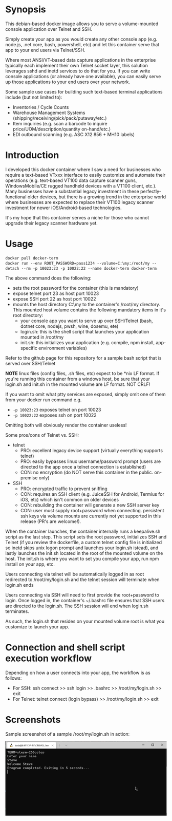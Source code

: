 # Synopsis

This debian-based docker image allows you to serve a volume-mounted console application over Telnet and SSH.

Simply create your app as you would create any other console app (e.g. node.js, .net core, bash, powershell, etc) and let this container serve that app to your end users via Telnet/SSH. 

Where most ANSI/VT-based data capture applications in the enterprise typically each implement their own Telnet socket layer, this solution leverages sshd and inetd services to do that for you. If you can write console applications (or already have one available), you can easily serve up those applications to your end users over your network.

Some sample use cases for building such text-based terminal applications include (but not limited to):

* Inventories / Cycle Counts
* Warehouse Management Systems (shipping/receiving/pick/pack/putaway/etc.)
* Item inquiries (e.g. scan a barcode to inquire price/UOM/description/quantity on-hand/etc.)
* EDI outbound scanning (e.g. ASC X12 856 + MH10 labels)

# Introduction

I developed this docker container where I saw a need for businesses who require a text-based VTxxx interface to easily customize and automate their operations (e.g. text-based VT100 data capture scanner guns, WindowsMobile/CE rugged handheld devices with a VT100 client, etc.). Many businesses have a substantial legacy investment in these perfectly-functional older devices, but there is a growing trend in the enterprise world where businesses are expected to replace their VT100 legacy scanner investment for newer iOS/Android-based technologies. 

It's my hope that this container serves a niche for those who cannot upgrade their legacy scanner hardware yet.

# Usage

```
docker pull docker-term
docker run --env ROOT_PASSWORD=pass1234 --volume=C:\my:/root/my --detach --rm -p 10023:23 -p 10022:22 --name docker-term docker-term
```

The above command does the following:
* sets the root password for the container (this is mandatory)
* expose telnet port 23 as host port 10023
* expose SSH port 22 as host port 10022
* mounts the host directory C:\my to the container's /root/my directory. This mounted host volume contains the following mandatory items in it's root directory:
  * your console app you want to serve up over SSH/Telnet (bash, dotnet core, nodejs, pwsh, wine, dosemu, ete)
  * login.sh: this is the shell script that launches your application mounted in /root/my
  * init.sh: this initializes your application (e.g. compile, npm install, app-specific environment variables)

Refer to the github page for this repository for a sample bash script that is served over SSH/Telnet

**NOTE** linux files (config files, .sh files, etc) expect to be *nix LF format. If you're running this container from a windows host, be sure that your login.sh and init.sh in the mounted volume are LF format. NOT CRLF!

If you want to omit what ptty services are exposed, simply omit one of them from your docker run command e.g.

* `-p 10023:23` exposes telnet on port 10023
* `-p 10022:22` exposes ssh on port 10022

Omitting both will obviously render the container useless!

Some pros/cons of Telnet vs. SSH:

* telnet
  * PRO: excellent legacy device support (virtually everything supports telnet)
  * PRO: easily bypasses linux username/password prompt (users are directed to the app once a telnet connection is established)
  * CON: no encryption (do NOT serve this container in the public. on-premise only)
* SSH
  * PRO: encrypted traffic to prevent sniffing
  * CON: requires an SSH client (e.g. JuiceSSH for Android, Termius for iOS, etc) which isn't common on older devices
  * CON: rebuilding the container will generate a new SSH server key
  * CON: user must supply root+password when connecting. persistent ssh keys via volume mounts are currently not yet supported in this release (PR's are welcome!). 

When the container launches, the container internally runs a keepalive.sh script as the last step. This script sets the root password, initializes SSH and Telnet (if you review the dockerfile, a custom telnet config file is initialized so inetd skips unix logon prompt and launches your login.sh istead), and lastly launches the init.sh located in the root of the mounted volume on the host. The init.sh is where you want to set you compile your app, run npm install on your app, etc.

Users connecting via telnet will be automatically logged in as root redirected to /root/my/login.sh and the telnet session will terminate when login.sh ends

Users connecting via SSH will need to first provide the root+password to login. Once logged in, the container's ~/.bashrc file ensures that SSH users are directed to the login.sh. The SSH session will end when login.sh terminates.

As such, the login.sh that resides on your mounted volume root is what you customize to launch your app.

# Connection and shell script execution workflow

Depending on how a user connects into your app, the workflow is as follows:

* For SSH: ssh connect >> ssh login >> .bashrc >> /root/my/login.sh >> exit
* For Telnet: telnet connect (login bypass) >> /root/my/login.sh >> exit

# Screenshots

Sample screenshot of a sample /root/my/login.sh in action:

![Screenshot](screenshot.png)

